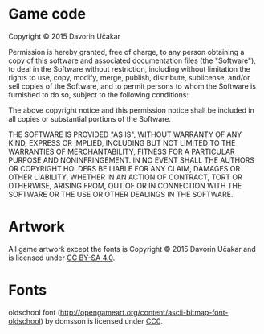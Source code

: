 Game code
=========

Copyright © 2015 Davorin Učakar

Permission is hereby granted, free of charge, to any person obtaining a
copy of this software and associated documentation files (the "Software"),
to deal in the Software without restriction, including without limitation
the rights to use, copy, modify, merge, publish, distribute, sublicense,
and/or sell copies of the Software, and to permit persons to whom the
Software is furnished to do so, subject to the following conditions:

The above copyright notice and this permission notice shall be included in
all copies or substantial portions of the Software.

THE SOFTWARE IS PROVIDED "AS IS", WITHOUT WARRANTY OF ANY KIND, EXPRESS OR
IMPLIED, INCLUDING BUT NOT LIMITED TO THE WARRANTIES OF MERCHANTABILITY,
FITNESS FOR A PARTICULAR PURPOSE AND NONINFRINGEMENT. IN NO EVENT SHALL
THE AUTHORS OR COPYRIGHT HOLDERS BE LIABLE FOR ANY CLAIM, DAMAGES OR OTHER
LIABILITY, WHETHER IN AN ACTION OF CONTRACT, TORT OR OTHERWISE, ARISING
FROM, OUT OF OR IN CONNECTION WITH THE SOFTWARE OR THE USE OR OTHER
DEALINGS IN THE SOFTWARE.

Artwork
=======

All game artwork except the fonts is Copyright © 2015 Davorin Učakar and is licensed
under [CC BY-SA 4.0](http://creativecommons.org/licenses/by-sa/4.0/deed).

Fonts
=====

oldschool font (http://opengameart.org/content/ascii-bitmap-font-oldschool) by
domsson is licensed under [CC0](https://creativecommons.org/publicdomain/zero/1.0/).
